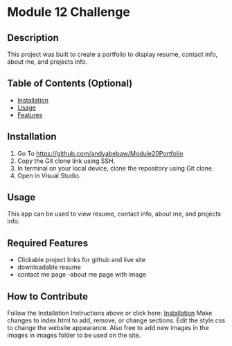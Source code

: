 # Module 12 Challenge

## Description

This project was built to create a portfolio to display resume, contact info, about me, and projects info.

## Table of Contents (Optional)

- [Installation](#installation)
- [Usage](#usage)
- [Features](#features)

## Installation

1. Go To https://github.com/andyabebaw/Module20Portfolio
2. Copy the Git clone link using SSH.
3. In terminal on your local device, clone the repository using Git clone.
4. Open in Visual Studio.

## Usage

This app can be used to view resume, contact info, about me, and projects info.

## Required Features

- Clickable project links for github and live site
- downloadable resume
- contact me page
-about me page with image


## How to Contribute

Follow the Installation Instructions above or click here: [Installation](#installation)
Make changes to index.html to add, remove, or change sections.  Edit the style.css to change the website appearance.  Also free to add new images in the images in images folder to be used on the site.
